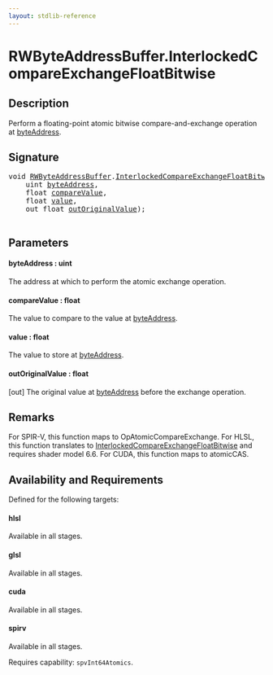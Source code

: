 ```yaml
---
layout: stdlib-reference
---
```


# RWByteAddressBuffer\.InterlockedCompareExchangeFloatBitwise

## Description

Perform a floating-point atomic bitwise compare-and-exchange operation at <span class='code'><a href="interlockedcompareexchangefloatbitwise-0biqv.md#decl-byteAddress" class="code_param">byteAddress</a></span>.



## Signature 

<pre>
<span class="code_keyword">void</span> <a href="index.md" class="code_type">RWByteAddressBuffer</a>.<a href="interlockedcompareexchangefloatbitwise-0biqv.md">InterlockedCompareExchangeFloatBitwise</a>(
    <span class="code_keyword">uint</span> <a href="interlockedcompareexchangefloatbitwise-0biqv.md#decl-byteAddress" class="code_param">byteAddress</a>,
    <span class="code_keyword">float</span> <a href="interlockedcompareexchangefloatbitwise-0biqv.md#decl-compareValue" class="code_param">compareValue</a>,
    <span class="code_keyword">float</span> <a href="interlockedcompareexchangefloatbitwise-0biqv.md#decl-value" class="code_param">value</a>,
    <span class="code_keyword">out</span> <span class="code_keyword">float</span> <a href="interlockedcompareexchangefloatbitwise-0biqv.md#decl-outOriginalValue" class="code_param">outOriginalValue</a>);

</pre>

## Parameters

####  <a id="decl-byteAddress"></a>byteAddress  : uint
The address at which to perform the atomic exchange operation.

####  <a id="decl-compareValue"></a>compareValue  : float
The value to compare to the value at <span class='code'><a href="interlockedcompareexchangefloatbitwise-0biqv.md#decl-byteAddress" class="code_param">byteAddress</a></span>.

####  <a id="decl-value"></a>value  : float
The value to store at <span class='code'><a href="interlockedcompareexchangefloatbitwise-0biqv.md#decl-byteAddress" class="code_param">byteAddress</a></span>.

####  <a id="decl-outOriginalValue"></a>outOriginalValue  : float
\[out\] The original value at <span class='code'><a href="interlockedcompareexchangefloatbitwise-0biqv.md#decl-byteAddress" class="code_param">byteAddress</a></span> before the exchange operation.


## Remarks
For SPIR-V, this function maps to <span class='code'>OpAtomicCompareExchange</span>. For HLSL, this function
translates to <span class='code'><a href="interlockedcompareexchangefloatbitwise-0biqv.md">InterlockedCompareExchangeFloatBitwise</a></span> and requires shader model 6.6.
For CUDA, this function maps to <span class='code'>atomicCAS</span>.


## Availability and Requirements

Defined for the following targets:

#### hlsl
Available in all stages.

#### glsl
Available in all stages.

#### cuda
Available in all stages.

#### spirv
Available in all stages.

Requires capability: `spvInt64Atomics`.



<script>
// Fix .md links to .html when on ReadTheDocs
if (window.location.hostname.includes('readthedocs') || 
    window.location.hostname.includes('rtfd.io')) {
  document.addEventListener('DOMContentLoaded', function() {
    const links = document.querySelectorAll('a');
    links.forEach(link => {
      const href = link.getAttribute('href');
      if (href && href.includes('.md')) {
        // This regex will handle .md links with or without fragment identifiers or query parameters
        link.href = link.href.replace(/(.+)\.md(#[^?]*)?(\?.*)?$/, '$1.html$2$3');
      }
    });
  });
}
</script>
